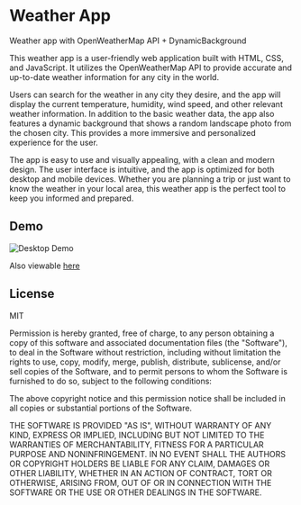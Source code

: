 # Weather App
Weather app with OpenWeatherMap API + DynamicBackground


This weather app is a user-friendly web application built with HTML, CSS, and JavaScript. It utilizes the OpenWeatherMap API to provide accurate and up-to-date weather information for any city in the world.

Users can search for the weather in any city they desire, and the app will display the current temperature, humidity, wind speed, and other relevant weather information. In addition to the basic weather data, the app also features a dynamic background that shows a random landscape photo from the chosen city. This provides a more immersive and personalized experience for the user.

The app is easy to use and visually appealing, with a clean and modern design. The user interface is intuitive, and the app is optimized for both desktop and mobile devices. Whether you are planning a trip or just want to know the weather in your local area, this weather app is the perfect tool to keep you informed and prepared.

## Demo 

![Desktop Demo](https://oktayshakirov.com/assets/images/projects/weather-app.png "Desktop Demo")

Also viewable [here](https://oktayshakirov.github.io/weather-app)


## License

MIT

Permission is hereby granted, free of charge, to any person obtaining a copy of this software and associated documentation files (the "Software"), to deal in the Software without restriction, including without limitation the rights to use, copy, modify, merge, publish, distribute, sublicense, and/or sell copies of the Software, and to permit persons to whom the Software is furnished to do so, subject to the following conditions:

The above copyright notice and this permission notice shall be included in all copies or substantial portions of the Software.

THE SOFTWARE IS PROVIDED "AS IS", WITHOUT WARRANTY OF ANY KIND, EXPRESS OR IMPLIED, INCLUDING BUT NOT LIMITED TO THE WARRANTIES OF MERCHANTABILITY, FITNESS FOR A PARTICULAR PURPOSE AND NONINFRINGEMENT. IN NO EVENT SHALL THE AUTHORS OR COPYRIGHT HOLDERS BE LIABLE FOR ANY CLAIM, DAMAGES OR OTHER LIABILITY, WHETHER IN AN ACTION OF CONTRACT, TORT OR OTHERWISE, ARISING FROM, OUT OF OR IN CONNECTION WITH THE SOFTWARE OR THE USE OR OTHER DEALINGS IN THE SOFTWARE.
